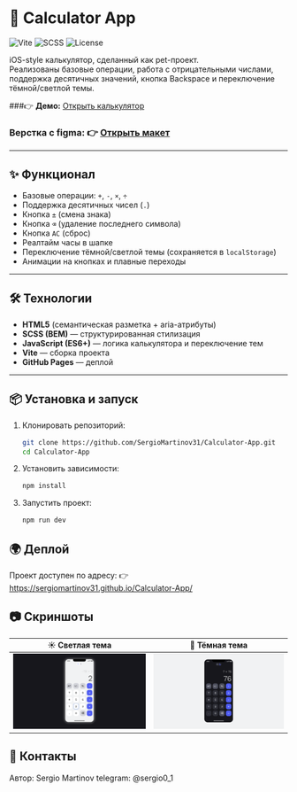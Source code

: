 # 📱 Calculator App

![Vite](https://img.shields.io/badge/Vite-4.0-blueviolet?logo=vite&logoColor=white) 
![SCSS](https://img.shields.io/badge/SCSS-✓-pink?logo=sass&logoColor=white) 
![License](https://img.shields.io/badge/license-MIT-green)

iOS-style калькулятор, сделанный как pet-проект.  
Реализованы базовые операции, работа с отрицательными числами, поддержка десятичных значений, кнопка Backspace и переключение тёмной/светлой темы.  

###👉 **Демо:** [Открыть калькулятор](https://sergiomartinov31.github.io/Calculator-App/)

### Верстка с figma: 👉 [Открыть макет](https://www.figma.com/design/hFbyS1oBKzkyDTo3GFl59A/Responsive-Calculator-App--Community-?node-id=16-678&t=lMxLDPjDAV1J9F5k-0)

---

## ✨ Функционал
- Базовые операции: `+`, `-`, `×`, `÷`
- Поддержка десятичных чисел (`.`)
- Кнопка `±` (смена знака)
- Кнопка `⌫` (удаление последнего символа)
- Кнопка `AC` (сброс)
- Реалтайм часы в шапке
- Переключение тёмной/светлой темы (сохраняется в `localStorage`)
- Анимации на кнопках и плавные переходы

---

## 🛠 Технологии
- **HTML5** (семантическая разметка + aria-атрибуты)
- **SCSS (BEM)** — структурированная стилизация
- **JavaScript (ES6+)** — логика калькулятора и переключение тем
- **Vite** — сборка проекта
- **GitHub Pages** — деплой

---

## 📦 Установка и запуск
1. Клонировать репозиторий:
   ```bash
   git clone https://github.com/SergioMartinov31/Calculator-App.git
   cd Calculator-App
   ```
2. Установить зависимости:
   ```bash
   npm install
   ```
3. Запустить проект:
    ```bash
    npm run dev
    ```

## 🌍 Деплой
Проект доступен по адресу:
👉 https://sergiomartinov31.github.io/Calculator-App/

## 📷 Скриншоты  

| ☀️ Светлая тема | 🌙 Тёмная тема |
|-----------------|----------------|
| ![Light](./screenshots/light.png) | ![Dark](./screenshots/dark.png) |


## 🤝 Контакты
Автор: Sergio Martinov
telegram: @sergio0_1


